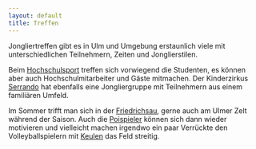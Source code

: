 ```yaml
---
layout: default
title: Treffen
---
```


Jongliertreffen gibt es in Ulm und Umgebung erstaunlich viele mit unterschiedlichen Teilnehmern, Zeiten und Jonglierstilen.

Beim [Hochschulsport](/treffen/hochschulsport/) treffen sich vorwiegend die Studenten, es können aber auch Hochschulmitarbeiter und Gäste mitmachen.
Der Kinderzirkus [Serrando](/treffen/serrando/) hat ebenfalls eine Jongliergruppe mit Teilnehmern aus einem familiären Umfeld. 

Im Sommer trifft man sich in der [Friedrichsau](/treffen/friedrichsau), gerne auch am Ulmer Zelt während der Saison.
Auch die [Poispieler](/treffen/poi/) können sich dann wieder motivieren und vielleicht machen irgendwo ein paar Verrückte den Volleyballspielern mit [Keulen](/treffen/volleyclub/) das Feld streitig.
